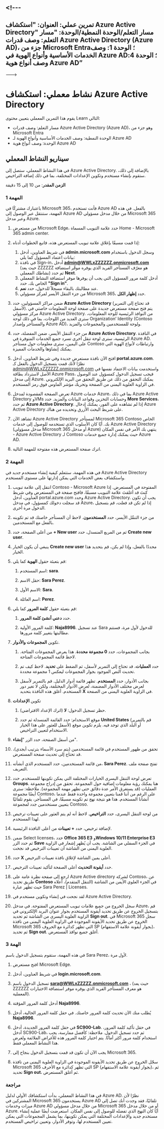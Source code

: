 <a name="---"></a><!---
---
تمرين عملي: العنوان: "استكشاف Azure Active Directory" مسار التعلم/الوحدة النمطية/الوحدة: "مسار التعلم: وصف قدرات Azure Active Directory (Azure AD)، جزء من Microsoft Entra؛ الوحدة 1: وصف الخدمات الأساسية وأنواع الهوية في Azure AD؛ الوحدة 4: وصف أنواع هوية Azure AD”
---
--->

# <a name="lab-explore-azure-active-directory"></a>نشاط معملي: استكشاف Azure Active Directory

يقوم هذا التمرين المعملي بتعيين محتوى Learn التالي:

- مسار التعلم: وصف قدرات Azure Active Directory (Azure AD)، وهو جزء من Microsoft Entra
- الوحدة النمطية: وصف الخدمات الأساسية وأنواع الهوية لـ Azure AD
- الوحدة: وصف أنواع هوية Azure AD

## <a name="lab-scenario"></a>سيناريو النشاط المعملي

في هذا النشاط المعملي، ستصل إلى Azure Active Directory.  بالإضافة إلى ذلك، ستقوم بإنشاء مستخدم وتكوين الإعدادات المختلفة، بما في ذلك إضافة التراخيص.  

**الزمن المقدر**: من 10 إلى 15 دقيقة

### <a name="task-1"></a>المهمة 1

باعتبارك مشتركًا في Microsoft 365، فأنت تستخدم Azure AD بالفعل.  في هذه المهمة، ستنتقل عبر الوصول إلى Azure AD من خلال مدخل مسؤولي Microsoft 365 وعبر مدخل Azure.

1. من مستعرض Microsoft Edge، حدد علامة التبويب المسماة Home - Microsoft 365 admin center.

1. إذا قمت مسبقًا بإغلاق علامة تبويب المستعرض هذه، فاتبع الخطوات أدناه:
    1. في شريط العناوين، أدخل **admin.microsoft.com** وسجل الدخول باستخدام بيانات اعتماد المسؤول كما يلي:
    1. في نافذة Sign-in، أدخل **admin@WWLxZZZZZZ.onmicrosoft.com** (حيث يعد ZZZZZZ هو معرّف المستأجر الفريد الذي يوفره موفّر استضافة نشاطك المعملي) ثم حدد **Next**.
    1. أدخل كلمة مرور المسؤول التي يجب أن يوفرها موفر استضافة النشاط المعملي الخاص بك. حدد **"Sign in"**.
    1. عند مطالبتك بالبقاء مسجلاً للدخول، حدد **نعم**.
    1. من جزء التنقل الأيسر لمركز مسؤولي Microsoft 365، حدد **إظهار الكل**.

1. ضمن مراكز المسؤولين، حدد **Azure Active Directory** (قد تحتاج إلى التمرير لأسفل).  يتم فتح صفحة مستعرض جديدة على صفحة لوحة المعلومات خاصتي في مركز مسؤولي Azure Active Directory. من النوافذ الرئيسية للوحة المعلومات، سترى العديد من اللوحات، بما في ذلك لوحة Organization’ Identity (Contoso والمستأجر وإصدار Azure AD)، ولوحة للمستخدمين والمجموعات والمزيد.

1. من جزء التنقل الأيسر، ضمن المفضلة، حدد **Azure Active Directory**.  في النافذة الرئيسية، سترى لوحة تنقل أخرى تسرد جميع الخدمات المتوفرة في Azure AD. على اليمين، سترى معلومات حول مستأجر Contoso وارتباطات لأنواع الهوية التي يمكنك إنشاؤها والخدمات المميزة.  

1. افتح الآن نافذة مستعرض جديدة وفي شريط العناوين، أدخل **portal.azure.com**.  نظرًا لأنك قمت بتسجيل الدخول بالفعل كـ admin@WWLxZZZZZZ.onmicrosoft.com واستخدمت بيانات الاعتماد نفسها في الأصل لاسترداد بطاقة Azure Pass، فيجب تسجيل الدخول كمسؤول عند الوصول إلى مدخل Azure.  يمكنك التحقق من ذلك عن طريق التحقق من البريد الإلكتروني في الزاوية العلوية اليمنى من الصفحة وتحريك مؤشر الماوس فوق رمز المستخدم.

1. تعرض الصفحة المقصودة لمدخل Azure خدمات Azure، بما في ذلك Azure Active Directory وVMs وحسابات التخزين وقواعد البيانات والمزيد.  حدد **More Services**، ثم حدد **Azure Active Directory**. إذا لم تشاهده على الفور، يمكنك إدخال Azure Active Directory على شريط البحث الأزرق وتحديده من هناك.  

1. تشاهد الآن Azure Active Directory لمستأجر Microsoft 365 Contoso الخاص بك.    أيًا كان الأسلوب الذي تستخدمه للوصول إلى خدمات Azure Active Directory (مدخل مسؤولي Microsoft 365 أو مدخل Azure) ينتهي بك الأمر في نفس المكان - Azure Active Directory لـ Contoso حيث يمكنك إدارة جميع خدمات Azure AD.

1. اترك صفحة المستعرض هذه مفتوحة للمهمة التالية.

### <a name="task-2"></a>المهمة 2

في هذه المهمة، ستتعلم كيفية إنشاء مستخدم جديد في Azure Active Directory واستكشاف بعض الخدمات التي يمكن إدارتها على مستوى المستخدم.

1. انتقل إلى علامة تبويب Contoso - Microsoft Azure المفتوحة في المستعرض. إذا كنتَ قد أغلقتَ علامة التبويب مسبقًا، فافتح صفحة في المستعرض وفي شريط العناوين، أدخل portal.azure.com وحدد Azure Active Directory.  يجب أن تكون قد سجلت دخولك كمسؤول، في مدخل Azure، إذا لم تكن قد فعلت، قم بتسجيل الدخول مرة أخرى.

1. من جزء التنقّل الأيسر، حدد **المستخدمون**.  لاحظ أن المستأجر خاصتك قد تم تكوينه بالفعل مع المستخدمين.

1. من أعلى الصفحة، حدد **+ New user** ثم من المربع المنسدل، حدد **Create new user**.

1. ينبغي أن يكون الخيار **Create new user** محددًا بالفعل، وإذا لم يكن، قم بتحديد هذا الخيار.

1. قم بتعبئة حقول **الهوية** كما يلي:

    1. اسم المستخدم: **sara**.

    1. حقل الاسم: **Sara Perez**.

    1. الاسم الأول: **Sara**.

    1. اسم العائلة: **Perez**.

1. قم بتعبئة حقول **كلمة المرور** كما يلي:

    1. حدد **دعني أنشئ كلمة المرور**.

    1. كلمة المرور الأولية: **Naja8996**. عند تسجيل Sara للدخول لأول مرة، فستتم مطالبتها بتغيير كلمة مرورها.

1. تكوين **المجموعات والأدوار**.

    1. بجانب المجموعات، حدد **0 مجموعة محددة**.  هذا يعرض المجموعات المتاحة.  لاحظ قائمة المجموعات المتاحة.

    1. حدد **العمليات**، قد تحتاج إلى التمرير لأسفل، ثم الضغط على **تحديد**. لاحظ كيف تم تحديث النص الموجود بجوار المجموعات ليعكس 1 مجموعة محددة.  

    1. بجانب الأدوار، حدد **المستخدم**. تظهر قائمة أدوار الدليل.  قم بالتمرير لأسفل لعرض مختلف الأدوار المضمنة، لعرض الأدوار المختلفة، ولكن لا تغير دور المستخدم.  أغلق هذه النافذة بتحديد **X** في الزاوية العلوية اليمنى من الصفحة.

1. تكوين **الإعدادات**

    1. حظر تسجيل الدخول:  **لا** (اترك الإعداد الافتراضي).

    1. موقع الاستخدام: حدد القائمة المنسدلة ثم حدد **United States** (قم بالتمرير لأسفل للعثور على هذا الخيار) أو البلد الذي توجد فيه.  يلزم تكوين موقع الاستخدام لتعيين التراخيص.

1. من أسفل الصفحة، حدد الزر "**إنشاء**".

1. تحقق من ظهور المستخدم في قائمة المستخدمين (يتم سرد الأسماء بترتيب أبجدي)، قد تحتاج إلى تحديث صفحة المستعرض.

1. من قائمة المستخدمين، حدد المستخدم الذي أنشأته، **Sara Perez**.  تفتح صفحة ملف التعريف.

1. تعرض لوحة التنقل اليسرى الخيارات المختلفة التي يمكن تكوينها للمستخدم.  حدد ⁧**⁩Groups⁧**⁩.  هنا يمكنك رؤية معلومات إضافية حول المجموعة.  تحقق من إدراج مجموعة العمليات (قد يستغرق الأمر عدة دقائق حتى تظهر مهمة المجموعة).  ملاحظة: سترى أيضًا مجموعة Contoso، على الرغم من أننا قمنا بتعيين مجموعة واحدة فقط عندما أنشأنا المستخدم.  هذا هو نتيجة نهج تم تكوينه مسبقًا، في المستأجر، يقوم تلقائيًا بتعيين مستخدمين جدد لمجموعة Contoso.

1. من لوحة التنقل اليسرى، حدد **التراخيص**.  لاحظ أنه لم يتم العثور على تعيينات ترخيص لهذا المستخدم.  

1. لإضافة ترخيص، حدد **+ تعيينات** من أعلى النافذة الرئيسية.

1. ضمن Select licenses، حدد **Office 365 E3** و**Windows 10/11 Enterprise E3** ثم حدد الزر **Save** في الجزء السفلي من الشاشة. يجب أن يُظهر إشعار في الزاوية العلوية اليمنى من الشاشة أن تعيينات الترخيص قد نجحت.

1. حدد **X** أعلى يمين الشاشة لإغلاق نافذة تعيينات الترخيص.

1. حدد **أيقونة التحديث** أعلى الصفحة لتأكيد تعيينات الترخيص.

1. ارجع إلى صفحة نظرة عامة على Azure Active directory لشركة Contoso، عن طريق تحديد **Contoso** في الجزء العلوي الأيمن من الشاشة (التنقل المتقدم)، أعلاه حيث تظهر عبارة Sara Perez | Licenses.

1. لقد نجحت في إنشاء وتكوين مستخدم في Azure Active Directory.

1. سجل الخروج من جميع علامات تبويب المستعرض المفتوحة.  في مدخل Azure، قم بتسجيل الخروج عن طريق تحديد أيقونة المستخدم بجوار عنوان البريد الإلكتروني في الزاوية العلوية اليسرى من الشاشة ثم تحديد **Sign out**.  في Microsoft 365 سجل الخروج عن طريق تحديد الأيقونة الموجودة في الزاوية العلوية اليمنى من نافذة Microsoft 365 التي تظهر كدائرة مع الحروف SP (بجوار أيقونة علامة الاستفهام)، ثم تحديد **Sign out**. أغلق جميع نوافذ المستعرض.

### <a name="task-3"></a>الهمة 3

في هذه المهمة، ستقوم بتسجيل الدخول باسم Sara Perez، لأول مرة.

1. افتح مستعرض Microsoft Edge.

2. في شريط العناوين، أدخل **login.microsoft.com**.

3. تسجيل الدخول باسم **sara@WWLxZZZZZ.onmicrosoft.com** ، (حيث يعد ZZZZZZ هو معرف المستأجر الفريد الذي يوفره موفر استضافة الاختبارات المعملية).

4. أدخل كلمة المرور المؤقتة **Naja8996**.

5. يُطلب منك الآن تحديث كلمة المرور خاصتك. في حقل كلمة المرور الحالية، أدخل **Naja8996**.

6. في حقل كلمة المرور الجديدة، أدخل **SC900-Lab**.  في حقل تأكيد كلمة المرور، أدخل SC900-Lab، ثم حدد تسجيل الدخول.  ملاحظة: كأفضل ممارسة، يجب استخدام كلمة مرور أكثر أمانًا. يتم اختيار كلمة المرور هذه للأغراض الملائمة ولغرض هذا النشاط المعملي فقط.

7. يجب الآن أن تكون قد قمت بتسجيل الدخول بنجاح إلى Microsoft 365.

8. سجّل الخروج عن طريق تحديد الأيقونة الموجودة في الزاوية العلوية اليمنى من نافذة Microsoft 365 التي تظهر كدائرة مع الأحرف SP (بجوار أيقونة علامة الاستفهام)، ثم تحديد **Sign out**، ثم أغلق المستعرض.

### <a name="review"></a>مراجعة

في هذا النشاط المعملي، بدأت استكشافك الأولي لدليل Azure AD. نظرًا لأن المشتركين في Microsoft 365 يستخدمون Azure AD تلقائيًا، فقد وجدت أنك تصل إلى ميزات وخدمات Azure AD من خلال مدخل مسؤولي Microsoft 365 أو من خلال مدخل Azure.  أيًا كان النهج الذي تفضله للوصول إلى نفس المكان.  استعرضت أيضًا عملية إنشاء مستخدم جديد والإعدادات المختلفة التي يمكن تكوينها، بما يشمل المجموعات التي يمكن تعيين المستخدم لها، وتوفر الأدوار، وتعيين تراخيص المستخدم.
